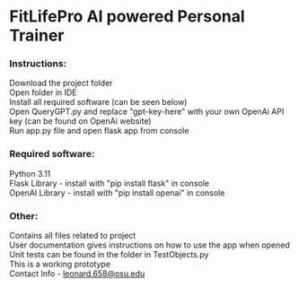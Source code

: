 # FitLifePro AI powered Personal Trainer
### Instructions:
Download the project folder  
Open folder in IDE  
Install all required software (can be seen below)  
Open QueryGPT.py and replace "gpt-key-here" with your own OpenAi API key (can be found on OpenAi website)  
Run app.py file and open flask app from console  

### Required software:
Python 3.11   
Flask Library - install with "pip install flask" in console  
OpenAI Library - install with "pip install openai" in console  

### Other:  
Contains all files related to project  
User documentation gives instructions on how to use the app when opened  
Unit tests can be found in the folder in TestObjects.py  
This is a working prototype  
Contact Info - leonard.658@osu.edu

